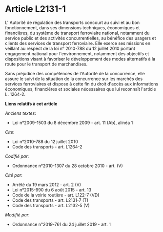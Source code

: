 # Article L2131-1

L'       Autorité de régulation des transports concourt au suivi et au bon fonctionnement, dans ses dimensions techniques,
économiques et financières, du système de transport ferroviaire national, notamment du service public et des activités
concurrentielles, au bénéfice des usagers et clients des services de transport ferroviaire. Elle exerce ses missions en
veillant au respect de la loi n° 2010-788 du 12 juillet 2010 portant engagement national pour l'environnement, notamment des
objectifs et dispositions visant à favoriser le développement des modes alternatifs à la route pour le transport de
marchandises. 

Sans préjudice des compétences de l'Autorité de la concurrence, elle assure le suivi de la situation de la concurrence sur
les marchés des services ferroviaires et dispose à cette fin du droit d'accès aux informations économiques, financières et
sociales nécessaires que lui reconnaît l'article L. 1264-2.

**Liens relatifs à cet article**

_Anciens textes_:

  - Loi n°2009-1503 du 8 décembre 2009 - art. 11 (Ab), alinéa 1

_Cite_:

  - Loi n°2010-788 du 12 juillet 2010
  - Code des transports - art. L1264-2

_Codifié par_:

  - Ordonnance n°2010-1307 du 28 octobre 2010 - art. (V)

_Cité par_:

  - Arrêté du 19 mars 2012 - art. 2 (V)
  - Loi n°2015-990 du 6 août 2015 - art. 13
  - Code de la voirie routière - art. L122-7 (VD)
  - Code des transports - art. L2131-7 (T)
  - Code des transports - art. L2132-5 (V)

_Modifié par_:

  - Ordonnance n°2019-761 du 24 juillet 2019 - art. 1
